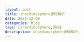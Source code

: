 ```yaml
---
layout: post
title: shardingsphere源码解析
date: 2021-12-09
categories: blog
tags: [shardingsphere,源码]
description: shardingsphere源码解析。
---
```


